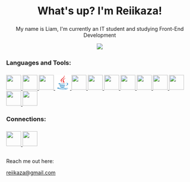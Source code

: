 <h1 align="middle">What's up? I'm Reiikaza!</h1>

###

<p align="middle">My name is Liam, I'm currently an IT student and studying Front-End Development</p>

<div align="center">
  <a href="https://discord.com/users/700391228226928722"><img src="https://lanyard.kyrie25.dev/api/700391228226928722?showBanner=true&waveColor=transparent&idleMessage=[REDACTED]"&style="max-width: 100%;" /></a>
</div>

###

<h3 align="left">Languages and Tools:</h2>

###

<div align="left">
  <a href="https://html.spec.whatwg.org" rel="nofollow"> <img src="https://upload.wikimedia.org/wikipedia/commons/3/38/HTML5_Badge.svg" width="40" height="40""> </a>
  <a href="https://w3.org/Style/CSS/Overview.en.html" rel="nofollow"> <img src="https://upload.wikimedia.org/wikipedia/commons/6/62/CSS3_logo.svg" width="40" height="40""> </a>
  <a href="https://python.org" rel="nofollow"> <img src="https://upload.wikimedia.org/wikipedia/commons/archive/c/c3/20220821155028%21Python-logo-notext.svg" width="40" height="40""> </a>
  <a href="https://java.com" rel="nofollow"> <img src="https://raw.githubusercontent.com/devicons/devicon/master/icons/java/java-original.svg" alt="java" width="40" height="40" style="max-width: 100%;"> </a>
  <a href="https://javascript.com" rel="nofollow"> <img src="https://skillicons.dev/icons?i=js" width="40" height="40""> </a>
  <a href="https://typescriptlang.org" rel="nofollow"> <img src="https://skillicons.dev/icons?i=ts" width="40" height="40""> </a>
  <a href="https://tailwindcss.com" rel="nofollow"> <img src="https://upload.wikimedia.org/wikipedia/commons/d/d5/Tailwind_CSS_Logo.svg" width="40" height="40""> </a>
  <a href="https://react.dev" rel="nofollow"> <img src="https://upload.wikimedia.org/wikipedia/commons/a/a7/React-icon.svg" width="40" height="40""> </a>
  <a href="https://code.visualstudio.com" rel="nofollow"> <img src="https://upload.wikimedia.org/wikipedia/commons/9/9a/Visual_Studio_Code_1.35_icon.svg" width="40" height="40""> </a>
  <a href="https://fonts.google.com/" rel="nofollow"> <img src="https://cdn.worldvectorlogo.com/logos/google-fonts-2021-2.svg" width="40" height="40""> </a>
  <a href="https://figma.com/" rel="nofollow"> <img src="https://www.vectorlogo.zone/logos/figma/figma-icon.svg" width="40" height="40" style="max-width: 100%;"> </a>
  <a href="https://adobe.com/in/products/photoshop.html" rel="nofollow"> <img src="https://upload.wikimedia.org/wikipedia/commons/archive/a/af/20200130164758%21Adobe_Photoshop_CC_icon.svg" width="40" height="40""> </a>
  <a href="https://adobe.com/in/products/illustrator.html" rel="nofollow"> <img src="https://upload.wikimedia.org/wikipedia/commons/archive/f/fb/20200616073834%21Adobe_Illustrator_CC_icon.svg" width="40" height="40""> </a>
  
</div>

###

<h3 align="left">Connections:</h2>

###

<div align="left">
  <a href="https://open.spotify.com/user/q02ffzowfwhvg14huvbx5deej" rel="nofollow"> <img src="https://upload.wikimedia.org/wikipedia/commons/8/84/Spotify_icon.svg" width="40" height="40""> </a>
  <a href="https://steamcommunity.com/id/Reiikaza" rel="nofollow"> <img src="https://upload.wikimedia.org/wikipedia/commons/8/83/Steam_icon_logo.svg" width="40" height="40""> </a>

<h2 align="left"></h2>

<p dir="auto">Reach me out here:</p>
<a href="mailto:reiikaza@gmail.com">reiikaza@gmail.com</a>
